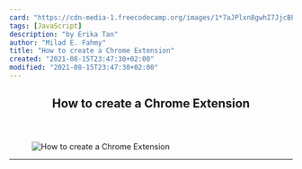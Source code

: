 ```yaml
---
card: "https://cdn-media-1.freecodecamp.org/images/1*7aJPlxn8gwhI7JjcBFr-tQ.jpeg"
tags: [JavaScript]
description: "by Erika Tan"
author: "Milad E. Fahmy"
title: "How to create a Chrome Extension"
created: "2021-08-15T23:47:30+02:00"
modified: "2021-08-15T23:47:30+02:00"
---
```

<div class="site-wrapper">
<main id="site-main" class="site-main outer">
<div class="inner">
<article class="post-full post tag-javascript tag-coding tag-chrome tag-programming tag-tech ">
<header class="post-full-header">
<h1 class="post-full-title">How to create a Chrome Extension</h1>
</header>
<figure class="post-full-image">
<picture>
<source media="(max-width: 700px)" sizes="1px" srcset="data:image/gif;base64,R0lGODlhAQABAIAAAAAAAP///yH5BAEAAAAALAAAAAABAAEAAAIBRAA7 1w">
<source media="(min-width: 701px)" sizes="(max-width: 800px) 400px,
(max-width: 1170px) 700px,
1400px" srcset="https://cdn-media-1.freecodecamp.org/images/1*7aJPlxn8gwhI7JjcBFr-tQ.jpeg 300w,
https://cdn-media-1.freecodecamp.org/images/1*7aJPlxn8gwhI7JjcBFr-tQ.jpeg 600w,
https://cdn-media-1.freecodecamp.org/images/1*7aJPlxn8gwhI7JjcBFr-tQ.jpeg 1000w,
https://cdn-media-1.freecodecamp.org/images/1*7aJPlxn8gwhI7JjcBFr-tQ.jpeg 2000w">
<img onerror="this.style.display='none'" src="https://cdn-media-1.freecodecamp.org/images/1*7aJPlxn8gwhI7JjcBFr-tQ.jpeg" alt="How to create a Chrome Extension">
</picture>
</figure>
<section class="post-full-content">
<div class="post-content medium-migrated-article">
</div>
<hr>
</section>
</article>
</div>
</main>
</div>
<!-- Google Tag Manager (noscript) -->
<!-- End Google Tag Manager (noscript) -->

